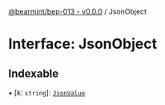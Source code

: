 [@bearmint/bep-013 - v0.0.0](../README.md) / JsonObject

# Interface: JsonObject

## Indexable

▪ [k: `string`]: [`JsonValue`](../README.md#jsonvalue)
